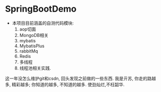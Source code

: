 # SpringBootDemo

* 本项目目前涵盖的自测代码模块:
  1. aop切面
  2. MongoDB相关
  3. mybatis
  4. MybatisPlus
  5. rabbitMq
  6. Redis
  7. 多线程
  8. 线程池相关实践.
  
  
  
  
  
  
这一年没怎么维护git和csdn, 回头发现之前做的一些东西.
我是亓苏, 你走的路越多, 精彩越多; 你知道的越多, 不知道的越多. 使劲灿烂,不枉韶华.
  
  
  

